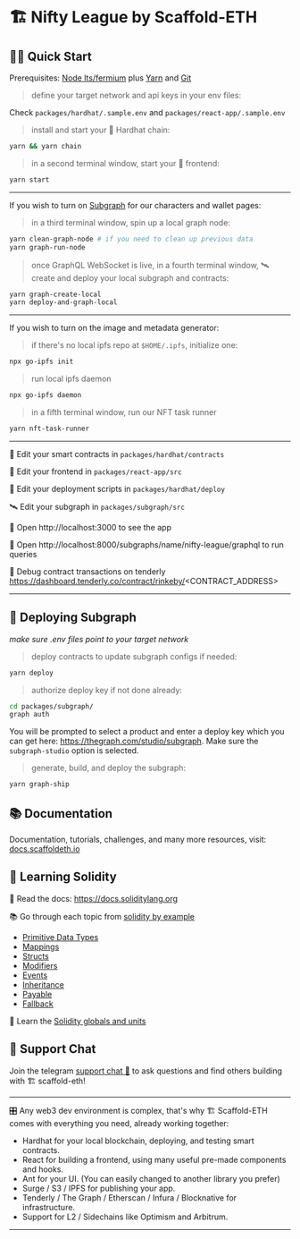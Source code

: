 # 🏗 Nifty League by Scaffold-ETH

## 🏄‍♂️ Quick Start

Prerequisites: [Node lts/fermium](https://nodejs.org/download/release/latest-fermium/) plus [Yarn](https://classic.yarnpkg.com/en/docs/install/) and [Git](https://git-scm.com/downloads)

> define your target network and api keys in your env files:

Check `packages/hardhat/.sample.env` and `packages/react-app/.sample.env`

> install and start your 👷‍ Hardhat chain:

```bash
yarn && yarn chain
```

> in a second terminal window, start your 📱 frontend:

```bash
yarn start
```

---

If you wish to turn on [Subgraph](https://thegraph.com/) for our characters and wallet pages:

> in a third terminal window, spin up a local graph node:

```bash
yarn clean-graph-node # if you need to clean up previous data
yarn graph-run-node
```

> once GraphQL WebSocket is live, in a fourth terminal window, 🛰 create and deploy your local subgraph and contracts:

```bash
yarn graph-create-local
yarn deploy-and-graph-local
```

---

If you wish to turn on the image and metadata generator:

> if there's no local ipfs repo at `$HOME/.ipfs`, initialize one:

```bash
npx go-ipfs init
```

> run local ipfs daemon

```bash
npx go-ipfs daemon
```

> in a fifth terminal window, run our NFT task runner

```bash
yarn nft-task-runner
```

---

🔏 Edit your smart contracts in `packages/hardhat/contracts`

📝 Edit your frontend in `packages/react-app/src`

💼 Edit your deployment scripts in `packages/hardhat/deploy`

🛰 Edit your subgraph in `packages/subgraph/src`

📱 Open http://localhost:3000 to see the app

📡 Open http://localhost:8000/subgraphs/name/nifty-league/graphql to run queries

👾 Debug contract transactions on tenderly https://dashboard.tenderly.co/contract/rinkeby/<CONTRACT_ADDRESS>

---

## 📡 Deploying Subgraph

_make sure .env files point to your target network_

> deploy contracts to update subgraph configs if needed:

```bash
yarn deploy
```

> authorize deploy key if not done already:

```bash
cd packages/subgraph/
graph auth
```

You will be prompted to select a product and enter a deploy key which you can get here: https://thegraph.com/studio/subgraph. Make sure the `subgraph-studio` option is selected.

> generate, build, and deploy the subgraph:

```bash
yarn graph-ship
```

## 📚 Documentation

Documentation, tutorials, challenges, and many more resources, visit: [docs.scaffoldeth.io](https://docs.scaffoldeth.io)

## 🔭 Learning Solidity

📕 Read the docs: https://docs.soliditylang.org

📚 Go through each topic from [solidity by example](https://solidity-by-example.org)

- [Primitive Data Types](https://solidity-by-example.org/primitives/)
- [Mappings](https://solidity-by-example.org/mapping/)
- [Structs](https://solidity-by-example.org/structs/)
- [Modifiers](https://solidity-by-example.org/function-modifier/)
- [Events](https://solidity-by-example.org/events/)
- [Inheritance](https://solidity-by-example.org/inheritance/)
- [Payable](https://solidity-by-example.org/payable/)
- [Fallback](https://solidity-by-example.org/fallback/)

📧 Learn the [Solidity globals and units](https://solidity.readthedocs.io/en/v0.6.6/units-and-global-variables.html)

## 💬 Support Chat

Join the telegram [support chat 💬](https://t.me/joinchat/KByvmRe5wkR-8F_zz6AjpA) to ask questions and find others building with 🏗 scaffold-eth!

---

🎛 Any web3 dev environment is complex, that's why 🏗 Scaffold-ETH comes with everything you need, already working together:

- Hardhat for your local blockchain, deploying, and testing smart contracts.
- React for building a frontend, using many useful pre-made components and hooks.
- Ant for your UI. (You can easily changed to another library you prefer)
- Surge / S3 / IPFS for publishing your app.
- Tenderly / The Graph / Etherscan / Infura / Blocknative for infrastructure.
- Support for L2 / Sidechains like Optimism and Arbitrum.

---
